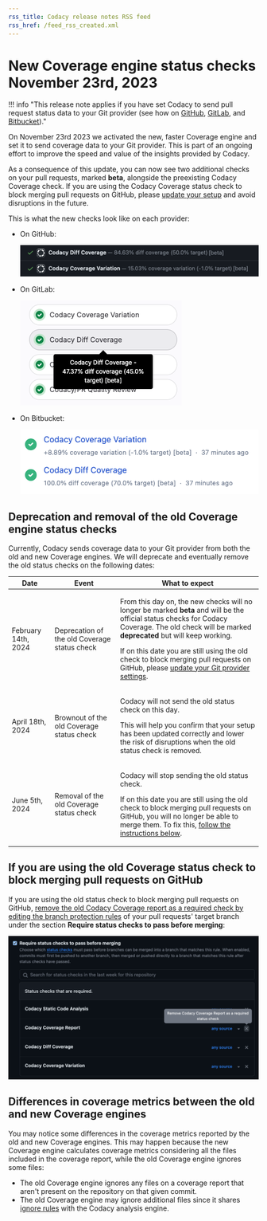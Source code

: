 ```yaml
---
rss_title: Codacy release notes RSS feed
rss_href: /feed_rss_created.xml
---
```


# New Coverage engine status checks November 23rd, 2023

!!! info "This release note applies if you have set Codacy to send pull request status data to your Git provider (see how on [GitHub](../../repositories-configure/integrations/github-integration.md#status-checks), [GitLab](../../repositories-configure/integrations/gitlab-integration.md#pull-request-status), and [Bitbucket](../../repositories-configure/integrations/bitbucket-integration.md#pull-request-status))."<!--NOTE Temporary comment for review purpose, to remove-->

On November 23rd 2023 we activated the new, faster Coverage engine and set it to send coverage data to your Git provider. This is part of an ongoing effort to improve the speed and value of the insights provided by Codacy.

As a consequence of this update, you can now see two additional checks on your pull requests, marked **beta**, alongside the preexisting Codacy Coverage check. If you are using the Codacy Coverage status check to block merging pull requests on GitHub, please [update your setup](#if-you-are-using-the-old-coverage-status-check-to-block-merging-pull-requests-on-github) and avoid disruptions in the future.<!--NOTE Temporary comment for review purpose, to remove-->

This is what the new checks look like on each provider:

-   On GitHub:

    ![New Coverage status checks GitHub](../images/ala-695-status-checks-github.png)<!--NOTE Temporary comment for review purpose, to remove-->

-   On GitLab:

    ![New Coverage status checks GitLab](../images/ala-695-status-checks-gitlab.png)

-   On Bitbucket:

    ![New Coverage status checks Bitbucket](../images/ala-695-status-checks-bitbucket.png)

## Deprecation and removal of the old Coverage engine status checks

Currently, Codacy sends coverage data to your Git provider from both the old and new Coverage engines. We will deprecate and eventually remove the old status checks on the following dates:<!--NOTE Temporary comment for review purpose, to remove-->

<table>
  <thead>
    <th>Date</th>
    <th>Event</th>
    <th>What to expect</th>
  </thead>
  <tbody>
    <tr>
      <td>February 14th, 2024</td>
      <td>Deprecation of the old Coverage status check</td>
      <td>
        <p>From this day on, the new checks will no longer be marked <strong>beta</strong> and will be the official status checks for Codacy Coverage. The old check will be marked <strong>deprecated</strong> but will keep working.</p><!--NOTE Temporary comment for review purpose, to remove-->
        <p>If on this date you are still using the old check to block merging pull requests on GitHub, please <a href="#if-you-are-using-the-old-coverage-status-check-to-block-merging-pull-requests-on-github">update your Git provider settings</a>.</p>
      </td>
    </tr>
    <tr>
      <td>April 18th, 2024</td>
      <td>Brownout of the old Coverage status check</td>
      <td>
        <p>Codacy will not send the old status check on this day.</p><!--NOTE Temporary comment for review purpose, to remove-->
        <p>This will help you confirm that your setup has been updated correctly and lower the risk of disruptions when the old status check is removed.</p>
      </td>
    </tr>
    <tr>
      <td>June 5th, 2024</td>
      <td>Removal of the old Coverage status check</td>
      <td>
        <p>Codacy will stop sending the old status check.</p>
        <p>If on this date you are still using the old check to block merging pull requests on GitHub, you will no longer be able to merge them. To fix this, <a href="#if-you-are-using-the-old-coverage-status-check-to-block-merging-pull-requests-on-github">follow the instructions below</a>.</p>
      </td>
    </tr>
  </tbody>
</table>

## If you are using the old Coverage status check to block merging pull requests on GitHub

If you are using the old status check to block merging pull requests on GitHub, [remove the old Codacy Coverage report as a required check by editing the branch protection rules](https://docs.github.com/en/repositories/configuring-branches-and-merges-in-your-repository/managing-protected-branches/managing-a-branch-protection-rule#editing-a-branch-protection-rule) of your pull requests' target branch under the section **Require status checks to pass before merging**:

![New Coverage status checks GitHub](../images/ala-695-update-status-checks-github.png)

## Differences in coverage metrics between the old and new Coverage engines

You may notice some differences in the coverage metrics reported by the old and new Coverage engines. This may happen because the new Coverage engine calculates coverage metrics considering all the files included in the coverage report, while the old Coverage engine ignores some files:<!--NOTE Temporary comment for review purpose, to remove-->

-   The old Coverage engine ignores any files on a coverage report that aren't present on the repository on that given commit.
-   The old Coverage engine may ignore additional files since it shares [ignore rules](../../repositories-configure/ignoring-files.md) with the Codacy analysis engine.
